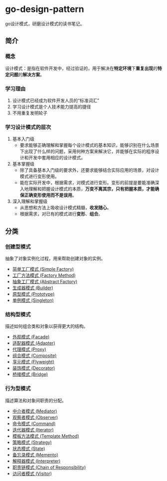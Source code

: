 # go-design-pattern
go设计模式，研磨设计模式的读书笔记。

## 简介

### 概念

设计模式：是指在软件开发中，经过验证的，用于解决在**特定环境**下**重复出现**的**特定问题**的**解决方案**。

### 学习理由

1. 设计模式已经成为软件开发人员的“标准词汇”
2. 学习设计模式是个人技术能力提高的捷径
3. 不用重复发明轮子

### 学习设计模式的层次

1. 基本入门级
   - 要求能够正确理解和掌握每个设计模式的基本知识，能够识别在什么场景下出现了什么样的问题，采用何种方案来解决它，并能够在实际的程序设计和开发中套用相应的设计模式。
2. 基本掌握级
   - 除了具备基本入门级的要求外，还要求能够结合实际应用的场景，对设计模式进行变形使用。
   - 能在实际开发中，根据需求，对模式进行变形。变形的前提是要能准确深入地理解和把握设计模式的本质，**万变不离其宗，只有把握本质，才能确保正确变形使用而不是误用**。
3. 深入理解和掌握级
   - 从思想和方法上吸收设计模式精髓，**收发随心**。
   - 根据需求，对已有的模式进行**变形**、**组合**。



## 分类

### 创建型模式

抽象了对象实例化过程，用来帮助创建对象的实例。

- [简单工厂模式 (Simple Factory)](./pattern/simple_factory)
- [工厂方法模式 (Factory Method)](./pattern/factory_method)
- [抽象工厂模式 (Abstract Factory)](./pattern/abstract_factory)
- [生成器模式 (Builder)](./pattern/builder)
- [原型模式 (Prototype)](./pattern/prototype)
- [单例模式 (Singleton)](./pattern/singleton)

### 结构型模式

描述如何组合类和对象以获得更大的结构。

- [外观模式 (Facade)](./pattern/facade)
- [适配器模式 (Adapter)](./pattern/adapter)
- [代理模式 (Proxy)](./pattern/proxy)
- [组合模式 (Composite)](./pattern/composite)
- [享元模式 (Flyweight)]()
- [装饰模式 (Decorator)]()
- [桥接模式 (Bridge)]()

### 行为型模式

描述算法和对象间职责的分配。

- [中介者模式 (Mediator)](./pattern/mediator)
- [观察者模式 (Observer)](./pattern/observer)
- [命令模式 (Command)](./pattern/command)
- [迭代器模式 (Iterator)](./pattern/iterator)
- [模板方法模式 (Template Method)](./pattern/template_method)
- [策略模式 (Strategy)]()
- [状态模式 (State)]()
- [备忘录模式 (Memento)]()
- [解释器模式 (Interpreter)]()
- [职责链模式 (Chain of Responsibility)]()
- [访问者模式 (Visitor)]()